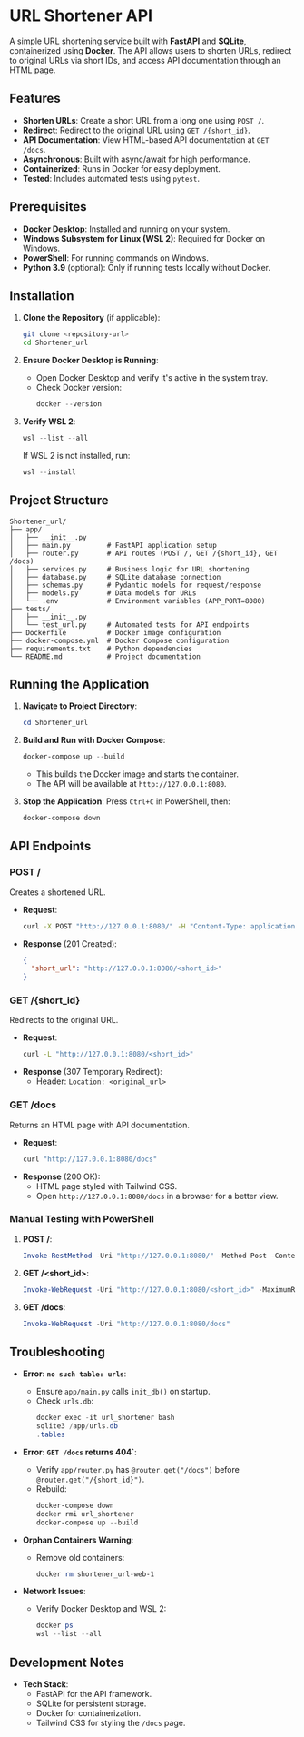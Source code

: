 # URL Shortener API

A simple URL shortening service built with **FastAPI** and **SQLite**, containerized using **Docker**. The API allows users to shorten URLs, redirect to original URLs via short IDs, and access API documentation through an HTML page.

## Features
- **Shorten URLs**: Create a short URL from a long one using `POST /`.
- **Redirect**: Redirect to the original URL using `GET /{short_id}`.
- **API Documentation**: View HTML-based API documentation at `GET /docs`.
- **Asynchronous**: Built with async/await for high performance.
- **Containerized**: Runs in Docker for easy deployment.
- **Tested**: Includes automated tests using `pytest`.

## Prerequisites
- **Docker Desktop**: Installed and running on your system.
- **Windows Subsystem for Linux (WSL 2)**: Required for Docker on Windows.
- **PowerShell**: For running commands on Windows.
- **Python 3.9** (optional): Only if running tests locally without Docker.

## Installation

1. **Clone the Repository** (if applicable):
   ```bash
   git clone <repository-url>
   cd Shortener_url
   ```

2. **Ensure Docker Desktop is Running**:
   - Open Docker Desktop and verify it's active in the system tray.
   - Check Docker version:
     ```powershell
     docker --version
     ```

3. **Verify WSL 2**:
   ```powershell
   wsl --list --all
   ```
   If WSL 2 is not installed, run:
   ```powershell
   wsl --install
   ```

## Project Structure
```
Shortener_url/
├── app/
│   ├── __init__.py
│   ├── main.py         # FastAPI application setup
│   ├── router.py       # API routes (POST /, GET /{short_id}, GET /docs)
│   ├── services.py     # Business logic for URL shortening
│   ├── database.py     # SQLite database connection
│   ├── schemas.py      # Pydantic models for request/response
│   ├── models.py       # Data models for URLs
│   └── .env            # Environment variables (APP_PORT=8080)
├── tests/
│   ├── __init__.py
│   └── test_url.py     # Automated tests for API endpoints
├── Dockerfile          # Docker image configuration
├── docker-compose.yml  # Docker Compose configuration
├── requirements.txt    # Python dependencies
└── README.md           # Project documentation
```

## Running the Application

1. **Navigate to Project Directory**:
   ```powershell
   cd Shortener_url
   ```

2. **Build and Run with Docker Compose**:
   ```powershell
   docker-compose up --build
   ```
   - This builds the Docker image and starts the container.
   - The API will be available at `http://127.0.0.1:8080`.

3. **Stop the Application**:
   Press `Ctrl+C` in PowerShell, then:
   ```powershell
   docker-compose down
   ```

## API Endpoints

### POST /
Creates a shortened URL.

- **Request**:
  ```bash
  curl -X POST "http://127.0.0.1:8080/" -H "Content-Type: application/json" -d '{"url": "http://example.com"}'
  ```
- **Response** (201 Created):
  ```json
  {
    "short_url": "http://127.0.0.1:8080/<short_id>"
  }
  ```

### GET /{short_id}
Redirects to the original URL.

- **Request**:
  ```bash
  curl -L "http://127.0.0.1:8080/<short_id>"
  ```
- **Response** (307 Temporary Redirect):
  - Header: `Location: <original_url>`

### GET /docs
Returns an HTML page with API documentation.

- **Request**:
  ```bash
  curl "http://127.0.0.1:8080/docs"
  ```
- **Response** (200 OK):
  - HTML page styled with Tailwind CSS.
  - Open `http://127.0.0.1:8080/docs` in a browser for a better view.


### Manual Testing with PowerShell
1. **POST /**:
   ```powershell
   Invoke-RestMethod -Uri "http://127.0.0.1:8080/" -Method Post -ContentType "application/json" -Body '{"url": "http://example.com"}'
   ```

2. **GET /<short_id>**:
   ```powershell
   Invoke-WebRequest -Uri "http://127.0.0.1:8080/<short_id>" -MaximumRedirection 0
   ```

3. **GET /docs**:
   ```powershell
   Invoke-WebRequest -Uri "http://127.0.0.1:8080/docs"
   ```

## Troubleshooting

- **Error: `no such table: urls`**:
  - Ensure `app/main.py` calls `init_db()` on startup.
  - Check `urls.db`:
    ```powershell
    docker exec -it url_shortener bash
    sqlite3 /app/urls.db
    .tables
    ```

- **Error: `GET /docs` returns 404`**:
  - Verify `app/router.py` has `@router.get("/docs")` before `@router.get("/{short_id}")`.
  - Rebuild:
    ```powershell
    docker-compose down
    docker rmi url_shortener
    docker-compose up --build
    ```

- **Orphan Containers Warning**:
  - Remove old containers:
    ```powershell
    docker rm shortener_url-web-1
    ```

- **Network Issues**:
  - Verify Docker Desktop and WSL 2:
    ```powershell
    docker ps
    wsl --list --all
    ```

## Development Notes
- **Tech Stack**:
  - FastAPI for the API framework.
  - SQLite for persistent storage.
  - Docker for containerization.
  - Tailwind CSS for styling the `/docs` page.
